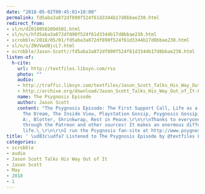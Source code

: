```yaml
---
date: "2018-05-02T09:45:01+10:00"
permalink: fd5aba3a872df890f524f61d3344b17d8bbae238.html
redirect_from:
- sl/n/d20180502094501.html
- sl/n/s/hfd5aba3a872df890f524f61d3344b17d8bbae238.html
- scrobble/2018/05/01/fd5aba3a872df890f524f61d3344b17d8bbae238.html
- sl/n/s/ZNVVwUBjcL7.html
- scrobble/Jason-Scott//fd5aba3a872df890f524f61d3344b17d8bbae238.html
listen-of:
  h-cite:
    url: http://textfiles.libsyn.com/rss
    photo: ""
    audio:
    - http://traffic.libsyn.com/textfiles/Jason_Scott_Talks_His_Way_Out_of_It_-_Episode_25.mp3?dest-id=574323
    - http://archive.org/download/Jason_Scott_Talks_His_Way_Out_of_It-Podcast-by-Jason_Scott/The_Psygnosis_Episode.mp3
    name: The Psygnosis Episode
    author: Jason Scott
    content: "The Psygnosis Episode: The First Support Call, Life as a Support Tech,
      The Dream, The Inside View, Playstation Gossip, Psygnosis Gossip, Mail Call,
      A:, Blotter, Shrinkwrap, Rest in Peace.\r\n\r\nThanks to everyone who contributes
      through the Patreon and other sources! It makes an enormous difference in my
      life.\_\r\n\r\nI run the Psygnosis fan-site at http://www.psygnosis.org."
title: ' \ud83c\udfa7 Listened to The Psygnosis Episode by @textfiles From #JasonScottTalksHisWayOutofIt'
categories:
- scrobble
- audio
- Jason Scott Talks His Way Out of It
- Jason Scott
- May
- 2018
- 1
---
```

